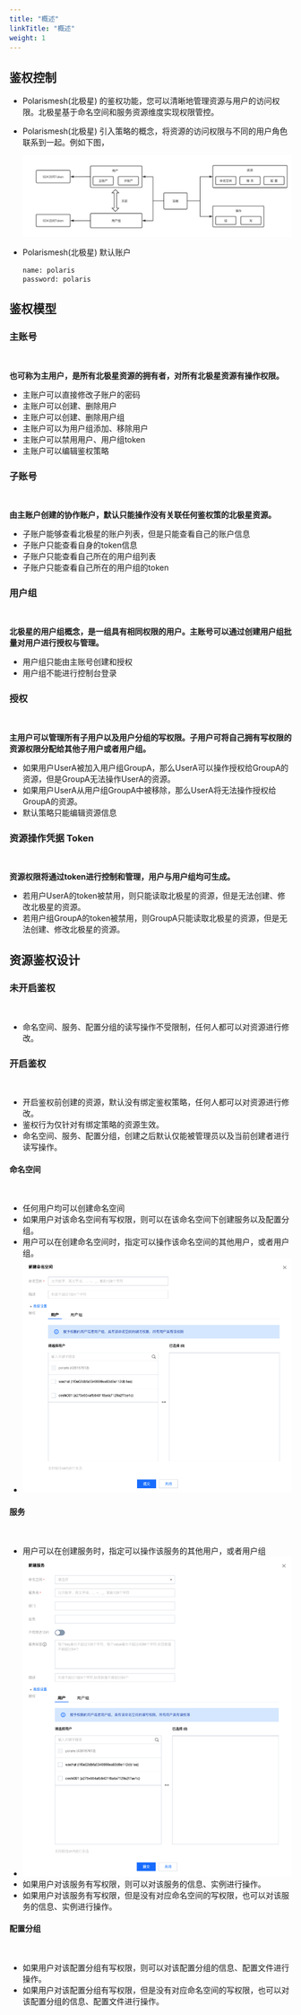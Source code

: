 ```yaml
---
title: "概述"
linkTitle: "概述"
weight: 1
---
```



## 鉴权控制

- Polarismesh(北极星) 的鉴权功能，您可以清晰地管理资源与用户的访问权限。北极星基于命名空间和服务资源维度实现权限管控。
- Polarismesh(北极星) 引入策略的概念，将资源的访问权限与不同的用户角色联系到一起。例如下图，

  ![](图片/auth-arch.png)

- Polarismesh(北极星) 默认账户
  ```
  name: polaris
  password: polaris
  ```

## 鉴权模型

### 主账号
<br>

**也可称为主用户，是所有北极星资源的拥有者，对所有北极星资源有操作权限。**

- 主账户可以直接修改子账户的密码
- 主账户可以创建、删除用户
- 主账户可以创建、删除用户组
- 主账户可以为用户组添加、移除用户
- 主账户可以禁用用户、用户组token
- 主账户可以编辑鉴权策略

### 子账号
<br>

**由主账户创建的协作账户，默认只能操作没有关联任何鉴权策的北极星资源。**

- 子账户能够查看北极星的账户列表，但是只能查看自己的账户信息
- 子账户只能查看自身的token信息
- 子账户只能查看自己所在的用户组列表
- 子账户只能查看自己所在的用户组的token

### 用户组
<br>

**北极星的用户组概念，是一组具有相同权限的用户。主账号可以通过创建用户组批量对用户进行授权与管理。**

- 用户组只能由主账号创建和授权
- 用户组不能进行控制台登录

### 授权
<br>

**主用户可以管理所有子用户以及用户分组的写权限。子用户可将自己拥有写权限的资源权限分配给其他子用户或者用户组。**


- 如果用户UserA被加入用户组GroupA，那么UserA可以操作授权给GroupA的资源，但是GroupA无法操作UserA的资源。
- 如果用户UserA从用户组GroupA中被移除，那么UserA将无法操作授权给GroupA的资源。
- 默认策略只能编辑资源信息

### 资源操作凭据 Token
<br>

**资源权限将通过token进行控制和管理，用户与用户组均可生成。**

- 若用户UserA的token被禁用，则只能读取北极星的资源，但是无法创建、修改北极星的资源。
- 若用户组GroupA的token被禁用，则GroupA只能读取北极星的资源，但是无法创建、修改北极星的资源。

## 资源鉴权设计

### 未开启鉴权
<br>

- 命名空间、服务、配置分组的读写操作不受限制，任何人都可以对资源进行修改。

### 开启鉴权
<br>

- 开启鉴权前创建的资源，默认没有绑定鉴权策略，任何人都可以对资源进行修改。
- 鉴权行为仅针对有绑定策略的资源生效。
- 命名空间、服务、配置分组，创建之后默认仅能被管理员以及当前创建者进行读写操作。

#### 命名空间
<br>

  - 任何用户均可以创建命名空间
  - 如果用户对该命名空间有写权限，则可以在该命名空间下创建服务以及配置分组。
  - 用户可以在创建命名空间时，指定可以操作该命名空间的其他用户，或者用户组。
  - ![](图片/create_namespace_point_user.png)
#### 服务
<br>

  - 用户可以在创建服务时，指定可以操作该服务的其他用户，或者用户组
  - ![](图片/create_service_point_user.png)
  - 如果用户对该服务有写权限，则可以对该服务的信息、实例进行操作。
  - 如果用户对该服务有写权限，但是没有对应命名空间的写权限，也可以对该服务的信息、实例进行操作。
#### 配置分组
<br>

  - 如果用户对该配置分组有写权限，则可以对该配置分组的信息、配置文件进行操作。
  - 如果用户对该配置分组有写权限，但是没有对应命名空间的写权限，也可以对该配置分组的信息、配置文件进行操作。